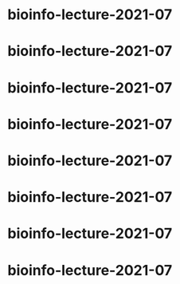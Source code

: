 # bioinfo-lecture-2021-07
# bioinfo-lecture-2021-07
# bioinfo-lecture-2021-07
# bioinfo-lecture-2021-07
# bioinfo-lecture-2021-07
# bioinfo-lecture-2021-07
# bioinfo-lecture-2021-07
# bioinfo-lecture-2021-07
